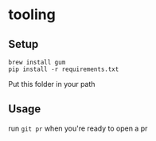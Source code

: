 # tooling

## Setup
```
brew install gum
pip install -r requirements.txt
```
Put this folder in your path

## Usage
run `git pr` when you're ready to open a pr
